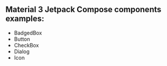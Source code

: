 ## Material 3 Jetpack Compose components examples:

* BadgedBox
* Button
* CheckBox
* Dialog
* Icon
